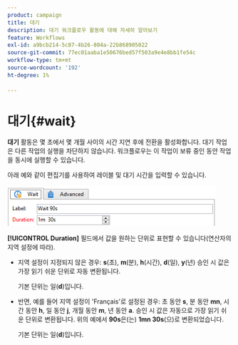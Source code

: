 ```yaml
---
product: campaign
title: 대기
description: 대기 워크플로우 활동에 대해 자세히 알아보기
feature: Workflows
exl-id: a9bcb214-5c87-4b26-804a-22b868905022
source-git-commit: 77ec01aaba1e50676bed57f503a9e4e8bb1fe54c
workflow-type: tm+mt
source-wordcount: '192'
ht-degree: 1%

---
```


# 대기{#wait}



**대기** 활동은 몇 초에서 몇 개월 사이의 시간 지연 후에 전환을 활성화합니다. 대기 작업은 다른 작업의 실행을 차단하지 않습니다. 워크플로우는 이 작업이 보류 중인 동안 작업을 동시에 실행할 수 있습니다.

아래 예와 같이 편집기를 사용하여 레이블 및 대기 시간을 입력할 수 있습니다.

![](assets/edit_wait.png)

**[!UICONTROL Duration]** 필드에서 값을 원하는 단위로 표현할 수 있습니다(연산자의 지역 설정에 따라).

* 지역 설정이 지정되지 않은 경우: **s**(초), **m**(분), **h**(시간), **d**(일), **y**(년) 승인 시 값은 가장 읽기 쉬운 단위로 자동 변환됩니다.

  기본 단위는 일(**d**)입니다.

* 반면, 예를 들어 지역 설정이 &#39;Français&#39;로 설정된 경우: 초 동안 **s**, 분 동안 **mn**, 시간 동안 **h**, 일 동안 **j**, 개월 동안 **m**, 년 동안 **a**. 승인 시 값은 자동으로 가장 읽기 쉬운 단위로 변환됩니다. 위의 예에서 **90s**&#x200B;은(는) **1mn 30s**(으)로 변환되었습니다.

  기본 단위는 일(**d**)입니다.
